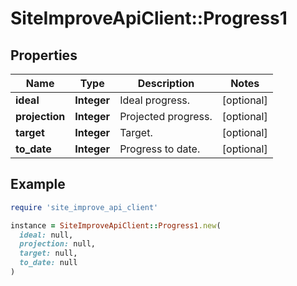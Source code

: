 # SiteImproveApiClient::Progress1

## Properties

| Name | Type | Description | Notes |
| ---- | ---- | ----------- | ----- |
| **ideal** | **Integer** | Ideal progress. | [optional] |
| **projection** | **Integer** | Projected progress. | [optional] |
| **target** | **Integer** | Target. | [optional] |
| **to_date** | **Integer** | Progress to date. | [optional] |

## Example

```ruby
require 'site_improve_api_client'

instance = SiteImproveApiClient::Progress1.new(
  ideal: null,
  projection: null,
  target: null,
  to_date: null
)
```

